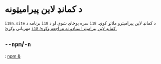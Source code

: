 # د کمانډ لاین پیرامیټونه

`i18n.site` برنامه د `i18` سره یوځای شوی او د `i18` د کمانډ لاین پیرامیټرو ملاتړ کوي. مهرباني وکړئ [`i18` کمانډ لاین پیرامیټر اسنادو ته مراجعه وکړئ.](/i18/cli)

## `--npm`/`-n`

: [npm &](/i18n.site/use#npm)